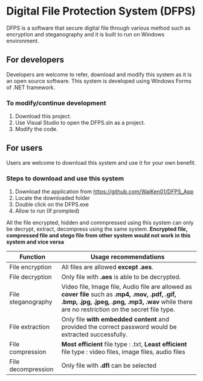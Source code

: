 # Digital File Protection System (DFPS)

DFPS is a software that secure digital file through various method such as encryption and steganography and it is built to run on Windows environment.

## For developers
Developers are welcome to refer, download and modify this system as it is an open source software. This system is developed using Windows Forms of .NET framework.

### To modify/continue development
1. Download this project.
2. Use Visual Studio to open the DFPS.sln as a project.
3. Modify the code.

## For users
Users are welcome to download this system and use it for your own benefit. 

### Steps to download and use this system
1. Download the application from https://github.com/WaiKen01/DFPS_App
2. Locate the downloaded folder
3. Double click on the DFPS.exe
4. Allow to run (If prompted)

All the file encrypted, hidden and commpressed using this system can only be decrypt, extract, decompress using the same system. **Encrypted file, compressed file and stego file from other system would not work in this system and vice versa**

| Function | Usage recommendations |
| --- | --- |
| File encryption | All files are allowed **except .aes**. |
| File decryption | Only file with **.aes** is able to be decrypted. |
| File steganography | Video file, Image file, Audio file are allowed as **cover file** such as **.mp4, .mov, .pdf, .gif, .bmp, .jpg, .jpeg, .png, .mp3, .wav** while there are no restriction on the secret file type. |
| File extraction | Only file **with embedded content** and provided the correct password would be extracted successfully. |
| File compression | **Most efficient** file type : .txt, **Least efficient** file type : video files, image files, audio files |
| File decompression | Only file with **.dfl** can be selected |
